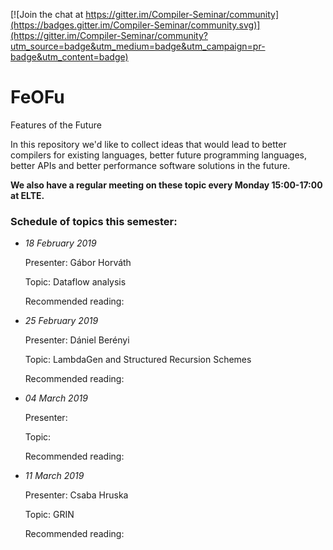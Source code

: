 [![Join the chat at https://gitter.im/Compiler-Seminar/community](https://badges.gitter.im/Compiler-Seminar/community.svg)](https://gitter.im/Compiler-Seminar/community?utm_source=badge&utm_medium=badge&utm_campaign=pr-badge&utm_content=badge)

# FeOFu
Features of the Future

In this repository we'd like to collect ideas that would lead to better compilers for existing languages, better future programming languages, better APIs and better performance software solutions in the future.

**We also have a regular meeting on these topic every Monday 15:00-17:00 at ELTE.**

### Schedule of topics this semester:


- *18 February 2019*

  Presenter: Gábor Horváth

  Topic: Dataflow analysis

  Recommended reading:



- *25 February 2019*

  Presenter: Dániel Berényi

  Topic: LambdaGen and Structured Recursion Schemes

  Recommended reading:



- *04 March 2019*

  Presenter:

  Topic:

  Recommended reading:



- *11 March 2019*

  Presenter: Csaba Hruska

  Topic: GRIN

  Recommended reading:



